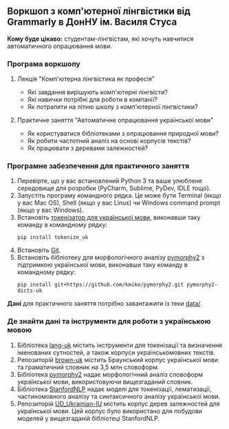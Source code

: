 ## Воркшоп з комп'ютерної лінгвістики від Grammarly в ДонНУ ім. Василя Стуса

**Кому буде цікаво:** студентам-лінгвістам, які хочуть навчитися автоматичного опрацювання мови.

### Програма воркшопу

1. Лекція "Комп'ютерна лінгвістика як професія"
   * Які завдання вирішують комп'ютерні лінгвісти?
   * Які навички потрібні для роботи в компанії?
   * Як потрапити на літню школу з комп’ютерної лінгвістики?

2. Практичне заняття "Автоматичне опрацювання української мови"
   * Як користуватися бібліотеками з опрацювання природної мови?
   * Як робити частотний аналіз на основі корпусів текстів?
   * Як працювати з деревами залежностей?

### Програмне забезпечення для практичного заняття

1. Перевірте, що у вас встановлений Python 3 та ваше улюблене середовище для розробки (PyCharm, Sublime, PyDev, IDLE тощо).
2. Запустіть програму командного рядка. Це може бути Terminal (якщо у вас Mac OS), Shell (якщо у вас Linux) чи Windows command prompt (якщо у вас Windows).
3. Встановіть [токенізатор для української мови](https://github.com/lang-uk/tokenize-uk), виконавши таку команду в командному рядку:
   ```
   pip install tokenize_uk
   ```
4. Встановіть [Git](https://git-scm.com/).
5. Встановіть бібліотеку для морфологічного аналізу [pymorphy2](https://github.com/kmike/pymorphy2) з підтримкою української мови, виконавши таку команду в командному рядку:
   ```
   pip install git+https://github.com/kmike/pymorphy2.git pymorphy2-dicts-uk
   ```

**Дані** для практичного заняття потрібно завантажити із теки [data/](data).

### Де знайти дані та інструменти для роботи з українською мовою

1. Бібліотека [lang-uk](https://lang.org.ua/en/) містить інструменти для токенізації та визначення іменованих сутностей, а також корпуси українськомовних текстів.
2. Репозиторій [brown-uk](https://github.com/brown-uk/) містить Браунський корпус української мови та граматичний словник на 3,5 млн словоформ.
3. Бібліотека [pymorphy2](https://github.com/kmike/pymorphy2) надає морфологічний аналіз словоформ української мови, використовуючи вищезгаданий словник.
4. Бібліотека [StanfordNLP](https://stanfordnlp.github.io/stanfordnlp/) надає моделі для токенізації, лематизації, частиномовного аналізу та синтаксичного аналізу української мови.
5. Репозиторій [UD_Ukrainian-IU](https://github.com/UniversalDependencies/UD_Ukrainian-IU/tree/master) містить корпус дерев залежностей для української мови. Цей корпус було використано для побудови моделей у вищезгаданій бібліотеці StanfordNLP.

